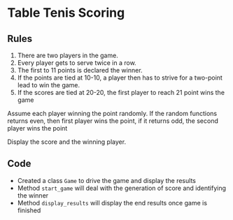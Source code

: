 # Table Tenis Scoring

## Rules

1. There are two players in the game.
2. Every player gets to serve twice in a row.
3. The first to 11 points is declared the winner.
4. If the points are tied at 10-10, a player then has to strive for a two-point lead to win the game.
5. If the scores are tied at 20-20, the first player to reach 21 point wins the game


Assume each player winning the point randomly. If the random functions returns even, then first player wins the
point, if it returns odd, the second player wins the point

Display the score and the winning player.

## Code

- Created a class `Game` to drive the game and display the results
- Method `start_game` will deal with the generation of score and identifying the winner
- Method `display_results` will display the end results once game is finished
